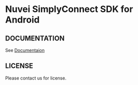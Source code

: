 # Nuvei SimplyConnect SDK for Android

## DOCUMENTATION
See [Documentaion](https://docs.nuvei.com/documentation/accept-payment/mobile-sdk/android-native-sdk/)

## LICENSE
Please contact us for license.
